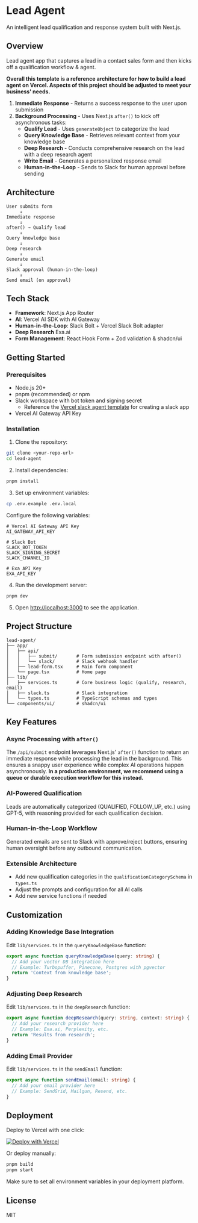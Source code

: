 # Lead Agent

An intelligent lead qualification and response system built with Next.js.

## Overview

Lead agent app that captures a lead in a contact sales form and then kicks off a qualification workflow & agent.

**Overall this template is a reference architecture for how to build a lead agent on Vercel. Aspects of this project should be adjusted to meet your business' needs.**

1. **Immediate Response** - Returns a success response to the user upon submission
2. **Background Processing** - Uses Next.js `after()` to kick off asynchronous tasks:
   - **Qualify Lead** - Uses `generateObject` to categorize the lead
   - **Query Knowledge Base** - Retrieves relevant context from your knowledge base
   - **Deep Research** - Conducts comprehensive research on the lead with a deep research agent
   - **Write Email** - Generates a personalized response email
   - **Human-in-the-Loop** - Sends to Slack for human approval before sending

## Architecture

```
User submits form
     ↓
Immediate response
     ↓
after() → Qualify lead
     ↓
Query knowledge base
     ↓
Deep research
     ↓
Generate email
     ↓
Slack approval (human-in-the-loop)
     ↓
Send email (on approval)
```

## Tech Stack

- **Framework**: Next.js App Router
- **AI**: Vercel AI SDK with AI Gateway
- **Human-in-the-Loop**: Slack Bolt + Vercel Slack Bolt adapter
- **Deep Research** Exa.ai
- **Form Management**: React Hook Form + Zod validation & shadcn/ui

## Getting Started

### Prerequisites

- Node.js 20+
- pnpm (recommended) or npm
- Slack workspace with bot token and signing secret
  - Reference the [Vercel slack agent template](https://github.com/vercel-partner-solutions/slack-agent-template) for creating a slack app
- Vercel AI Gateway API Key

### Installation

1. Clone the repository:

```bash
git clone <your-repo-url>
cd lead-agent
```

2. Install dependencies:

```bash
pnpm install
```

3. Set up environment variables:

```bash
cp .env.example .env.local
```

Configure the following variables:

```env
# Vercel AI Gateway API Key
AI_GATEWAY_API_KEY

# Slack Bot
SLACK_BOT_TOKEN
SLACK_SIGNING_SECRET
SLACK_CHANNEL_ID

# Exa API Key
EXA_API_KEY
```

4. Run the development server:

```bash
pnpm dev
```

5. Open [http://localhost:3000](http://localhost:3000) to see the application.

## Project Structure

```
lead-agent/
├── app/
│   ├── api/
│   │   ├── submit/       # Form submission endpoint with after()
│   │   └── slack/        # Slack webhook handler
│   ├── lead-form.tsx     # Main form component
│   └── page.tsx          # Home page
├── lib/
│   ├── services.ts       # Core business logic (qualify, research, email)
│   ├── slack.ts          # Slack integration
│   └── types.ts          # TypeScript schemas and types
└── components/ui/        # shadcn/ui
```

## Key Features

### Async Processing with `after()`

The `/api/submit` endpoint leverages Next.js' `after()` function to return an immediate response while processing the lead in the background. This ensures a snappy user experience while complex AI operations happen asynchronously. **In a production environment, we recommend using a queue or durable execution workflow for this instead.**

### AI-Powered Qualification

Leads are automatically categorized (QUALIFIED, FOLLOW_UP, etc.) using GPT-5, with reasoning provided for each qualification decision.

### Human-in-the-Loop Workflow

Generated emails are sent to Slack with approve/reject buttons, ensuring human oversight before any outbound communication.

### Extensible Architecture

- Add new qualification categories in the `qualificationCategorySchema` in `types.ts`
- Adjust the prompts and configuration for all AI calls
- Add new service functions if needed

## Customization

### Adding Knowledge Base Integration

Edit `lib/services.ts` in the `queryKnowledgeBase` function:

```typescript
export async function queryKnowledgeBase(query: string) {
  // Add your vector DB integration here
  // Example: Turbopuffer, Pinecone, Postgres with pgvector
  return 'Context from knowledge base';
}
```

### Adjusting Deep Research

Edit `lib/services.ts` in the `deepResearch` function:

```typescript
export async function deepResearch(query: string, context: string) {
  // Add your research provider here
  // Example: Exa.ai, Perplexity, etc.
  return 'Results from research';
}
```

### Adding Email Provider

Edit `lib/services.ts` in the `sendEmail` function:

```typescript
export async function sendEmail(email: string) {
  // Add your email provider here
  // Example: SendGrid, Mailgun, Resend, etc.
}
```

## Deployment

Deploy to Vercel with one click:

[![Deploy with Vercel](https://vercel.com/button)](https://vercel.com/new/clone?repository-url=<your-repo-url>)

Or deploy manually:

```bash
pnpm build
pnpm start
```

Make sure to set all environment variables in your deployment platform.

## License

MIT
